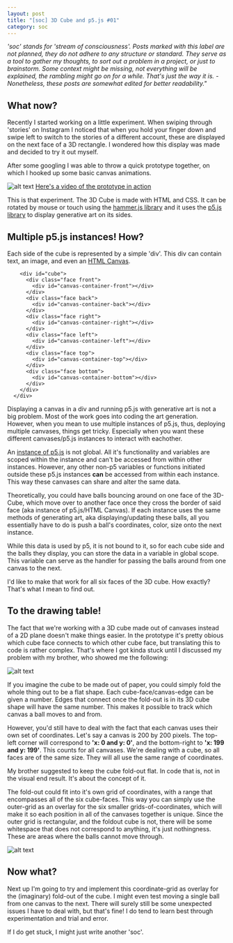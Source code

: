 ```yaml
---
layout: post
title: "[soc] 3D Cube and p5.js #01"
category: soc
---
```


*'soc' stands for 'stream of consciousness'. Posts marked with this label are not planned, they do not adhere to any structure or standard. They serve as a tool to gather my thoughts, to sort out a problem in a project, or just to brainstorm. Some context might be missing, not everything will be explained, the rambling might go on for a while. That's just the way it is. - Nonetheless, these posts are somewhat edited for better readability."*

## What now?

Recently I started working on a little experiment. When swiping through 'stories' on Instagram I noticed that when you hold your finger down and swipe left to switch to the stories of a different account, these are displayed on the next face of a 3D rectangle. I wondered how this display was made and decided to try it out myself.

After some googling I was able to throw a quick prototype together, on which I hooked up some basic canvas animations.

![alt text](https://raw.githubusercontent.com/Kompjoeter/kompjoeter.github.io/main/_screenshots/cube.PNG "Cube")
[Here's a video of the prototype in action](https://www.youtube.com/watch?v=fhnaG788cOQ)

This is that experiment. The 3D Cube is made with HTML and CSS. It can be rotated by mouse or touch using the [hammer.js library](https://hammerjs.github.io/) and it uses the [p5.js library](https://p5js.org/) to display generative art on its sides.

## Multiple p5.js instances! How?

Each side of the cube is represented by a simple 'div'. This div can contain text, an image, and even an [HTML Canvas](https://www.w3schools.com/html/html5_canvas.asp). 

```  <div class="cube-container">      
    <div id="cube">
      <div class="face front">
        <div id="canvas-container-front"></div>
      </div>
      <div class="face back">
        <div id="canvas-container-back"></div>
      </div>
      <div class="face right">
        <div id="canvas-container-right"></div>
      </div>
      <div class="face left">
        <div id="canvas-container-left"></div>
      </div>
      <div class="face top">
        <div id="canvas-container-top"></div>
      </div>
      <div class="face bottom">
        <div id="canvas-container-bottom"></div>
      </div>
    </div>
  </div>
  ```
Displaying a canvas in a div and running p5.js with generative art is not a big problem. Most of the work goes into coding the art generation. However, when you mean to use multiple instances of p5.js, thus, deploying multiple canvases, things get tricky. Especially when you want these different canvases/p5.js instances to interact with eachother.

An [instance of p5.js](https://p5js.org/examples/instance-mode-instantiation.html) is not global. All it's functionality and variables are scoped within the instance and can't be accessed from within other instances. However, any other non-p5 variables or functions initiated outside these p5.js instances **can** be accessed from within each instance. This way these canvases can share and alter the same data.

Theoretically, you could have balls bouncing around on one face of the 3D-Cube, which move over to another face once they cross the border of said face (aka instance of p5.js/HTML Canvas). If each instance uses the same methods of generating art, aka displaying/updating these balls, all you essentially have to do is push a ball's coordinates, color, size onto the next instance. 

While this data is used by p5, it is not bound to it, so for each cube side and the balls they display, you can store the data in a variable in global scope. This variable can serve as the handler for passing the balls around from one canvas to the next.

I'd like to make that work for all six faces of the 3D cube. How exactly? That's what I mean to find out.

## To the drawing table!

The fact that we're working with a 3D cube made out of canvases instead of a 2D plane doesn't make things easier. In the prototype it's pretty obious which cube face connects to which other cube face, but translating this to code is rather complex. That's where I got kinda stuck until I discussed my problem with my brother, who showed me the following:

![alt text](https://raw.githubusercontent.com/Kompjoeter/kompjoeter.github.io/main/_screenshots/drawing.png "Blueprint")

If you imagine the cube to be made out of paper, you could simply fold the whole thing out to be a flat shape. Each cube-face/canvas-edge can be given a number. Edges that connect once the fold-out is in its 3D cube shape will have the same number. This makes it possible to track which canvas a ball moves to and from.

However, you'd still have to deal with the fact that each canvas uses their own set of coordinates. Let's say a canvas is 200 by 200 pixels. The top-left corner will correspond to **'x: 0 and y: 0'**, and the bottom-right to **'x: 199 and y: 199'**. This counts for all canvases. We're dealing with a cube, so all faces are of the same size. They will all use the same range of coordinates.

My brother suggested to keep the cube fold-out flat. In code that is, not in the visual end result. It's about the concept of it. 

The fold-out could fit into it's own grid of coordinates, with a range that encompasses all of the six cube-faces. This way you can simply use the outer-grid as an overlay for the six smaller grids-of-coordinates, which will make it so each position in all of the canvases together is unique. Since the outer grid is rectangular, and the foldout cube is not, there will be some whitespace that does not correspond to anything, it's just nothingness. These are areas where the balls cannot move through.

![alt text](https://raw.githubusercontent.com/Kompjoeter/kompjoeter.github.io/main/_screenshots/drawing2.png "Blueprint")

## Now what?

Next up I'm going to try and implement this coordinate-grid as overlay for the (imaginary) fold-out of the cube. I might even test moving a single ball from one canvas to the next. There will surely still be some unexpected issues I have to deal with, but that's fine! I do tend to learn best through experimentation and trial and error. 

If I do get stuck, I might just write another 'soc'.